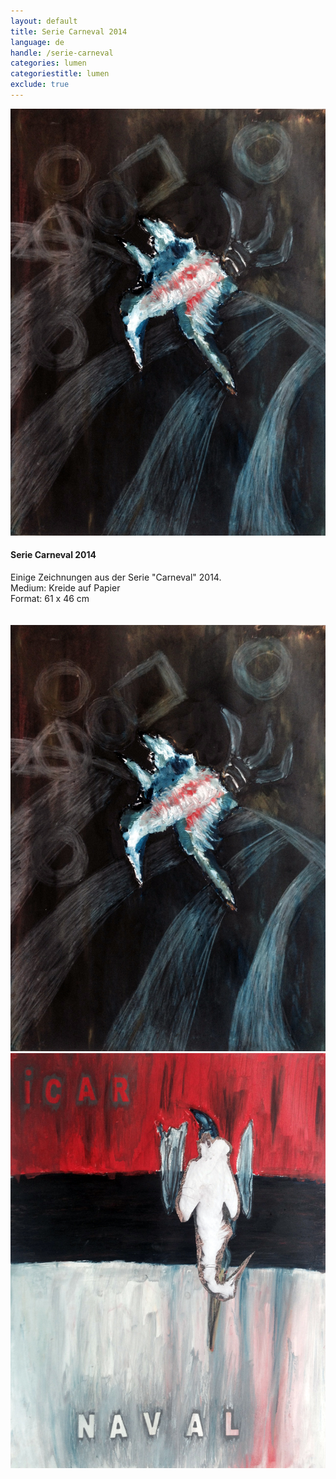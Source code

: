 ```yaml
---
layout: default
title: Serie Carneval 2014
language: de
handle: /serie-carneval
categories: lumen
categoriestitle: lumen
exclude: true
---
```


<a rel="lightbox" data-lightbox="example-1" href="/galeries/serie-carneval/carne-ballet-beschnitt.jpg" title="Carne Ballet 2014"><img src="/galeries/serie-carneval/carne-ballet-beschnitt.jpg" alt="Carne Ballet 2014" class="img-left"></a>
#### Serie Carneval 2014  
    
Einige Zeichnungen aus der Serie "Carneval" 2014.  
Medium: Kreide auf Papier  
Format: 61 x 46 cm   
<br style="clear:both" />
<br style="clear:both" />
<a rel="lightbox" data-lightbox="example-1" href="/galeries/serie-carneval/carne-ballet-beschnitt.jpg" title="Carne Ballet 2014"><img src="/galeries/serie-carneval/carne-ballet-beschnitt.jpg" alt="Carne Ballet 2014" class="img-left2"></a>
<a rel="lightbox" data-lightbox="example-1" href="/galeries/serie-carneval/icarnaval-beschnitt.jpg" title="Icar Naval 2014"><img src="/galeries/serie-carneval/icarnaval-beschnitt.jpg" alt="Icar Naval 2014" class="img-right2"></a>
<br style="clear:both" />
<br style="clear:both" />

